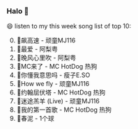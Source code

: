 

### Halo 👋

😄 listen to my this week song list of top 10:

0. 🌈飙高速 - 顽童MJ116
1. 🌈最爱 - 阿梨粤
2. 🌈晚风心里吹 - 阿梨粤
3. 🌈MC来了 - MC HotDog 热狗
4. 🌈你懂我意思吗 - 瘦子E.SO
5. 🌈How we fly - 顽童MJ116
6. 🌈约翰屈伏塔 - MC HotDog 热狗
7. 🌈迷途羔羊 (Live) - 顽童MJ116
8. 🌈我的第一首歌 - MC HotDog 热狗
9. 🌈春泥 - 1个球

